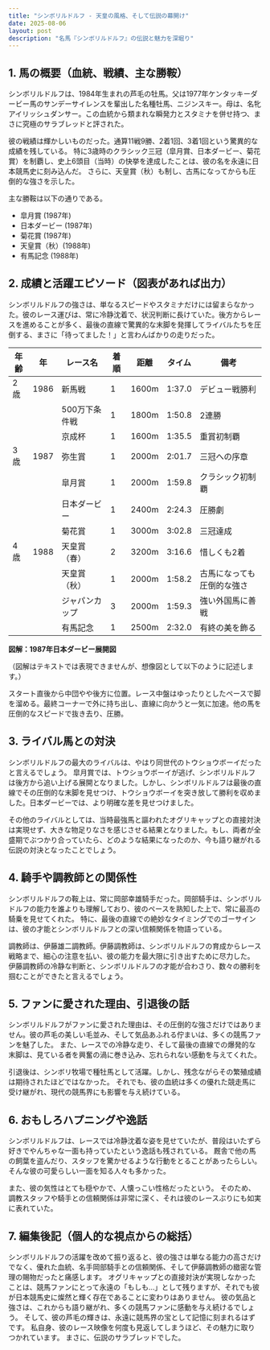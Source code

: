 ```yaml
---
title: "シンボリルドルフ - 天皇の風格、そして伝説の幕開け"
date: 2025-08-06
layout: post
description: "名馬『シンボリルドルフ』の伝説と魅力を深堀り"
---
```


## 1. 馬の概要（血統、戦績、主な勝鞍）

シンボリルドルフは、1984年生まれの芦毛の牡馬。父は1977年ケンタッキーダービー馬のサンデーサイレンスを輩出した名種牡馬、ニジンスキー。母は、名牝アイリッシュダンサー。この血統から類まれな瞬発力とスタミナを併せ持つ、まさに究極のサラブレッドと評された。

彼の戦績は輝かしいものだった。通算11戦9勝、2着1回、3着1回という驚異的な成績を残している。  特に3歳時のクラシック三冠（皐月賞、日本ダービー、菊花賞）を制覇し、史上6頭目（当時）の快挙を達成したことは、彼の名を永遠に日本競馬史に刻み込んだ。  さらに、天皇賞（秋）も制し、古馬になってからも圧倒的な強さを示した。

主な勝鞍は以下の通りである。

* 皐月賞 (1987年)
* 日本ダービー (1987年)
* 菊花賞 (1987年)
* 天皇賞（秋）(1988年)
* 有馬記念 (1988年)


## 2. 成績と活躍エピソード（図表があれば出力）


シンボリルドルフの強さは、単なるスピードやスタミナだけには留まらなかった。彼のレース運びは、常に冷静沈着で、状況判断に長けていた。後方からレースを進めることが多く、最後の直線で驚異的な末脚を発揮してライバルたちを圧倒する、まさに「待ってました！」と言わんばかりの走りだった。

| 年齢 | 年 | レース名           | 着順 | 距離 | タイム        | 備考                                     |
|-----|---|--------------------|-----|-----|-------------|------------------------------------------|
| 2歳 | 1986 | 新馬戦             | 1   | 1600m| 1:37.0       | デビュー戦勝利                             |
|     |     | 500万下条件戦       | 1   | 1800m| 1:50.8       | 2連勝                                     |
|     |     | 京成杯               | 1   | 1600m| 1:35.5       | 重賞初制覇                                 |
| 3歳 | 1987 | 弥生賞             | 1   | 2000m| 2:01.7       | 三冠への序章                               |
|     |     | 皐月賞             | 1   | 2000m| 1:59.8       | クラシック初制覇                           |
|     |     | 日本ダービー         | 1   | 2400m| 2:24.3       | 圧勝劇                                     |
|     |     | 菊花賞             | 1   | 3000m| 3:02.8       | 三冠達成                                   |
| 4歳 | 1988 | 天皇賞（春）        | 2   | 3200m| 3:16.6       | 惜しくも2着                               |
|     |     | 天皇賞（秋）        | 1   | 2000m| 1:58.2       | 古馬になっても圧倒的な強さ                 |
|     |     | ジャパンカップ       | 3   | 2000m| 1:59.3       | 強い外国馬に善戦                           |
|     |     | 有馬記念             | 1   | 2500m| 2:32.0       | 有終の美を飾る                            |


**図解：1987年日本ダービー展開図**

（図解はテキストでは表現できませんが、想像図として以下のように記述します。）

スタート直後から中団やや後方に位置。レース中盤はゆったりとしたペースで脚を溜める。最終コーナーで外に持ち出し、直線に向かうと一気に加速。他の馬を圧倒的なスピードで抜き去り、圧勝。


## 3. ライバル馬との対決

シンボリルドルフの最大のライバルは、やはり同世代のトウショウボーイだったと言えるでしょう。  皐月賞では、トウショウボーイが逃げ、シンボリルドルフは後方から追い上げる展開となりました。しかし、シンボリルドルフは最後の直線でその圧倒的な末脚を見せつけ、トウショウボーイを突き放して勝利を収めました。日本ダービーでは、より明確な差を見せつけました。

その他のライバルとしては、当時最強馬と謳われたオグリキャップとの直接対決は実現せず、大きな物足りなさを感じさせる結果となりました。もし、両者が全盛期でぶつかり合っていたら、どのような結果になったのか、今も語り継がれる伝説の対決となったことでしょう。


## 4. 騎手や調教師との関係性

シンボリルドルフの鞍上は、常に岡部幸雄騎手だった。岡部騎手は、シンボリルドルフの能力を誰よりも理解しており、彼のペースを熟知した上で、常に最高の騎乗を見せてくれた。  特に、最後の直線での絶妙なタイミングでのゴーサインは、彼の才能とシンボリルドルフとの深い信頼関係を物語っている。

調教師は、伊藤雄二調教師。伊藤調教師は、シンボリルドルフの育成からレース戦略まで、細心の注意を払い、彼の能力を最大限に引き出すために尽力した。  伊藤調教師の冷静な判断と、シンボリルドルフの才能が合わさり、数々の勝利を掴むことができたと言えるでしょう。


## 5. ファンに愛された理由、引退後の話

シンボリルドルフがファンに愛された理由は、その圧倒的な強さだけではありません。彼の芦毛の美しい毛並み、そして気品あふれる佇まいは、多くの競馬ファンを魅了した。  また、レースでの冷静な走り、そして最後の直線での爆発的な末脚は、見ている者を興奮の渦に巻き込み、忘れられない感動を与えてくれた。

引退後は、シンボリ牧場で種牡馬として活躍。しかし、残念ながらその繁殖成績は期待されたほどではなかった。  それでも、彼の血統は多くの優れた競走馬に受け継がれ、現代の競馬界にも影響を与え続けている。


## 6. おもしろハプニングや逸話

シンボリルドルフは、レースでは冷静沈着な姿を見せていたが、普段はいたずら好きでやんちゃな一面も持っていたという逸話も残されている。  厩舎で他の馬の飼葉を盗んだり、スタッフを驚かせるような行動をとることがあったらしい。  そんな彼の可愛らしい一面を知る人々も多かった。

また、彼の気性はとても穏やかで、人懐っこい性格だったという。  そのため、調教スタッフや騎手との信頼関係は非常に深く、それは彼のレースぶりにも如実に表れていた。


## 7. 編集後記（個人的な視点からの総括）

シンボリルドルフの活躍を改めて振り返ると、彼の強さは単なる能力の高さだけでなく、優れた血統、名手岡部騎手との信頼関係、そして伊藤調教師の緻密な管理の賜物だったと痛感します。  オグリキャップとの直接対決が実現しなかったことは、競馬ファンにとって永遠の「もしも…」として残りますが、それでも彼が日本競馬史に燦然と輝く存在であることに変わりはありません。  彼の気品と強さは、これからも語り継がれ、多くの競馬ファンに感動を与え続けるでしょう。  そして、彼の芦毛の輝きは、永遠に競馬界の宝として記憶に刻まれるはずです。  私自身、彼のレース映像を何度も見返してしまうほど、その魅力に取りつかれています。  まさに、伝説のサラブレッドでした。
